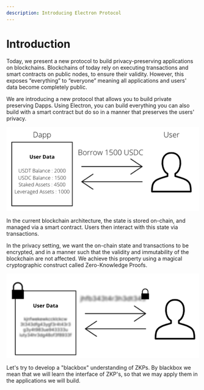 ```yaml
---
description: Introducing Electron Protocol
---
```


# Introduction

Today, we present a new protocol to build privacy-preserving applications on blockchains. Blockchains of today rely on executing transactions and smart contracts on public nodes, to ensure their validity. However, this exposes “everything” to “everyone” meaning all applications and users' data become completely public.

We are introducing a new protocol that allows you to build private preserving Dapps. Using Electron, you can build everything you can also build with a smart contract but do so in a manner that preserves the users' privacy.

![](<../.gitbook/assets/image (1).png>)

In the current blockchain architecture, the state is stored on-chain, and managed via a smart contract. Users then interact with this state via transactions.

In the privacy setting, we want the on-chain state and transactions to be encrypted, and in a manner such that the validity and immutability of the blockchain are not affected. We achieve this property using a magical cryptographic construct called Zero-Knowledge Proofs.

![](../.gitbook/assets/image.png)

Let's try to develop a "blackbox" understanding of ZKPs. By blackbox we mean that we will learn the interface of ZKP's, so that we may apply them in the applications we will build.
